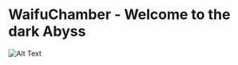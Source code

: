 # WaifuChamber - Welcome to the dark Abyss

![Alt Text](https://media.giphy.com/media/nmhaVaQKVmjra/source.gif)

